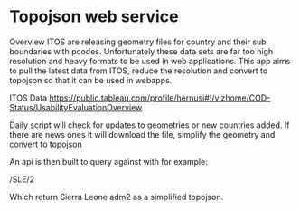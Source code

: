 # Topojson web service
Overview
ITOS are releasing geometry files for country and their sub boundaries with pcodes.  Unfortunately these data sets are far too high resolution and heavy formats to be used in web applications.  This app aims to pull the latest data from ITOS, reduce the resolution and convert to topojson so that it can be used in webapps.

ITOS Data
https://public.tableau.com/profile/hernusi#!/vizhome/COD-Status/UsabilityEvaluationOverview

Daily script will check for updates to geometries or new countries added.  If there are news ones it will download the file, simplify the geometry and convert to topojson

An api is then built to query against with for example:

/SLE/2

Which return Sierra Leone adm2 as a simplified topojson.
